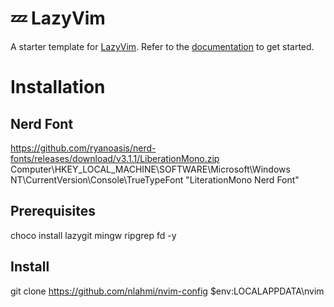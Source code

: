 # 💤 LazyVim

A starter template for [LazyVim](https://github.com/LazyVim/LazyVim).
Refer to the [documentation](https://lazyvim.github.io/installation) to get started.

# Installation
## Nerd Font
https://github.com/ryanoasis/nerd-fonts/releases/download/v3.1.1/LiberationMono.zip
Computer\HKEY_LOCAL_MACHINE\SOFTWARE\Microsoft\Windows NT\CurrentVersion\Console\TrueTypeFont  "LiterationMono Nerd Font"

## Prerequisites
choco install lazygit mingw ripgrep fd -y

## Install
git clone https://github.com/nlahmi/nvim-config $env:LOCALAPPDATA\nvim
